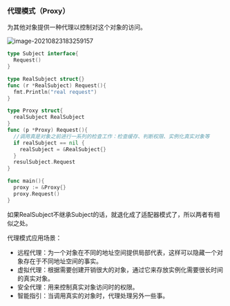 ### 代理模式（Proxy）

为其他对象提供一种代理以控制对这个对象的访问。

![image-20210823183259157](https://tva1.sinaimg.cn/large/008i3skNly1gtqwjmo0knj60vq0h3tah02.jpg)

```go
type Subject interface{
  Request()
}

type RealSubject struct{}
func (r *RealSubject) Request(){
  fmt.Println("real request")
}

type Proxy struct{
  realSubject RealSubject
}
func (p *Proxy) Request(){
  //调用真是对象之前进行一系列的检查工作：检查缓存、判断权限、实例化真实对象等
  if realSubject == nil {
    realSubject = &RealSubject{}
  }
  resulSubject.Request
}

func main(){
  proxy := &Proxy{}
  proxy.Request()
}
```

如果RealSubject不继承Subject的话，就退化成了适配器模式了，所以两者有相似之处。

代理模式应用场景：

- 远程代理：为一个对象在不同的地址空间提供局部代表，这样可以隐藏一个对象存在于不同地址空间的事实。
- 虚拟代理：根据需要创建开销很大的对象，通过它来存放实例化需要很长时间的真实对象。
- 安全代理：用来控制真实对象访问时的权限。
- 智能指引：当调用真实的对象时，代理处理另外一些事。